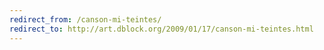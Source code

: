 ```yaml
---
redirect_from: /canson-mi-teintes/
redirect_to: http://art.dblock.org/2009/01/17/canson-mi-teintes.html
---
```

